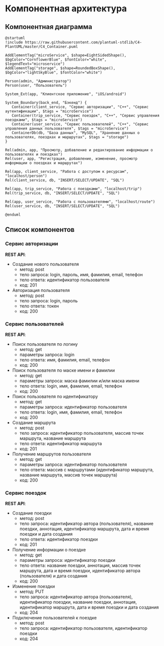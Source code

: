 # Компонентная архитектура
<!-- Состав и взаимосвязи компонентов системы между собой и внешними системами с указанием протоколов, ключевые технологии, используемые для реализации компонентов.
Диаграмма контейнеров C4 и текстовое описание. 
-->
## Компонентная диаграмма

```plantuml
@startuml
!include https://raw.githubusercontent.com/plantuml-stdlib/C4-PlantUML/master/C4_Container.puml

AddElementTag("microService", $shape=EightSidedShape(), $bgColor="CornflowerBlue", $fontColor="white", $legendText="microservice")
AddElementTag("storage", $shape=RoundedBoxShape(), $bgColor="lightSkyBlue", $fontColor="white")

Person(admin, "Администратор")
Person(user, "Пользователь")

System_Ext(app, "Клиентское приложение", "iOS/android")

System_Boundary(back_end, "Бэкенд") {
   Container(client_service, "Сервис авторизации", "C++", "Сервис аутентификации", $tags = "microService")    
   Container(trip_service, "Сервис поездок", "C++", "Сервис управления поездками", $tags = "microService") 
   Container(user_service, "Сервис пользователей", "C++", "Сервис управления данных пользователя", $tags = "microService")   
   ContainerDb(db, "База данных", "MySQL", "Хранение данных о пользователях, поездках и маршрутах", $tags = "storage")
}

Rel(admin, app, "Просмотр, добавление и редактирование информации о пользователях и поездках")
Rel(user, app, "Регистрация, добавление, изменение, просмотр информации о поездках и маршрутах")

Rel(app, client_service, "Работа с доступом к ресурсам", "localhost/person")
Rel(client_service, db, "INSERT/SELECT/UPDATE", "SQL")

Rel(app, trip_service, "Работа с поездками", "localhost/trip")
Rel(trip_service, db, "INSERT/SELECT/UPDATE", "SQL")

Rel(app, user_service, "Работа с пользователями", "localhost/route")
Rel(user_service, db, "INSERT/SELECT/UPDATE", "SQL")

@enduml
```
## Список компонентов  

### Сервис авторизации
**REST API**:
- Создание нового пользователя
    - метод: post
    - тело запроса: login, пароль, имя, фамилия, email, телефон
    - тело ответа: идентификатор пользователя
    - код: 201
- Авторизация пользователя
    - метод: post
    - тело запроса: login, пароль
    - тело ответа: токен
    - код: 200

### Сервис пользователей
**REST API**:
- Поиск пользователя по логину
    - метод: get
    - параметры запроса: login
    - тело ответа: имя, фамилия, email, телефон
    - код: 200
- Поиск пользователя по маске имени и фамилии
    - метод: get
    - параметры запроса: маска фамилии и/или маска имени
    - тело ответа: login, имя, фамилия, email, телефон
    - код: 200
- Поиск пользователя по идентификатору
    - метод: get
    - параметры запроса: идентификатор пользователя
    - тело ответа: login, имя, фамилия, email, телефон
    - код: 200
- Создание маршрута
    - метод: post
    - тело запроса: идентификатор пользователя, массив точек маршрута, название маршрута
    - тело ответа: идентификатор маршрута
    - код: 201
- Получение маршрутов пользователя
    - метод: get
    - параметры запроса: идентификатор пользователя
    - тело ответа: массив с маршрутами (идентификатор маршрута, название маршрута, массив точек маршрута)
    - код: 200


### Сервис поездок
**REST API**:
- Создание поездки
    - метод: post
    - тело запроса: идентификатор автора (пользователя), название поездки, аннотация, идентификатор маршрута, дата и время поездки и дата создания
    - тело ответа: идентификатор поездки
    - код: 201
- Получение информации о поездке
    - метод: get
    - параметры запроса: идентификатор поездки
    - тело ответа: название поездки, аннотация, массив точек маршрута, дата и время поездки, идентификатор автора (пользователя) и дата создания
    - код: 200
- Изменение поездки
    - метод: PUT
    - тело запроса: идентификатор автора (пользователя), идентификатор поездки, название поездки, аннотация, идентификатор маршрута, дата и время поездки и дата создания
    - код: 204
- Подключение пользователей к поездке
    - метод: post
    - тело запроса: идентификатор пользователя, идентификатор поездки
    - код: 204